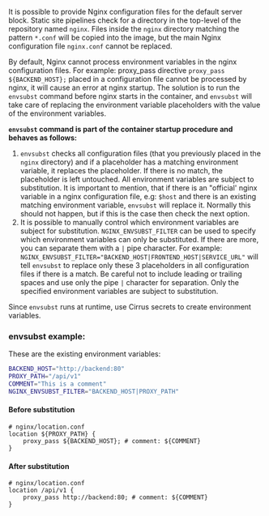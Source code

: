 It is possible to provide Nginx configuration files for the default server block.
Static site pipelines check for a directory in the top-level of the repository named `nginx`.
Files inside the `nginx` directory matching the pattern `*.conf` will be copied into the image,
but the main Nginx configuration file `nginx.conf` cannot be replaced.

By default, Nginx cannot process environment variables in the nginx configuration files.
For example: proxy_pass directive `proxy_pass ${BACKEND_HOST};` placed in a configuration file cannot be processed by nginx,
it will cause an error at nginx startup.
The solution is to run the `envsubst` command before nginx starts in the container,
and `envsubst` will take care of replacing the environment variable placeholders with the value of the environment variables.

**`envsubst` command is part of the container startup procedure and behaves as follows:**

1. `envsubst` checks all configuration files (that you previously placed in the `nginx` directory)
and if a placeholder has a matching environment variable, it replaces the placeholder.
If there is no match, the placeholder is left untouched.
All environment variables are subject to substitution.
It is important to mention, that if there is an "official' nginx variable in a nginx configuration file, 
e.g: `$host` and there is an existing matching environment variable, `envsubst` will replace it.
Normally this should not happen,
but if this is the case then check the next option.
2. It is possible to manually control which environment variables are subject for substitution.
`NGINX_ENVSUBST_FILTER` can be used to specify which environment variables can only be substituted.
If there are more, you can separate them with a `|` pipe character.
For example: `NGINX_ENVSUBST_FILTER="BACKEND_HOST|FRONTEND_HOST|SERVICE_URL"` will tell `envsubst`
to replace only these 3 placeholders in all configuration files if there is a match.
Be careful not to include leading or trailing spaces and use only the pipe `|` character for separation. 
Only the specified environment variables are subject to substitution.

Since `envsubst` runs at runtime, use Cirrus secrets to create environment variables.

### **envsubst example:**

These are the existing environment variables:
```bash
BACKEND_HOST="http://backend:80"
PROXY_PATH="/api/v1"
COMMENT="This is a comment"
NGINX_ENVSUBST_FILTER="BACKEND_HOST|PROXY_PATH"
```
#### Before substitution
```nginx
# nginx/location.conf
location ${PROXY_PATH} {
    proxy_pass ${BACKEND_HOST}; # comment: ${COMMENT}
}
```
#### After substitution
```nginx
# nginx/location.conf
location /api/v1 {
    proxy_pass http://backend:80; # comment: ${COMMENT}
}
```